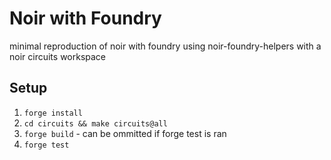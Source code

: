 # Noir with Foundry

minimal reproduction of noir with foundry using noir-foundry-helpers
with a noir circuits workspace

## Setup

1. `forge install`
1. `cd circuits && make circuits@all`
1. `forge build` - can be ommitted if forge test is ran
1. `forge test`
